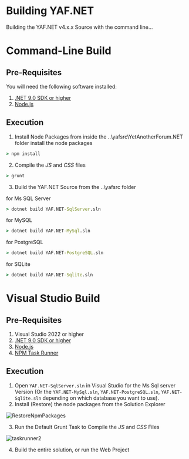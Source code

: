 # Building YAF.NET

Building the YAF.NET v4.x.x Source with the command line...

# Command-Line Build

## Pre-Requisites

You will need the following software installed:

1. [.NET 9.0 SDK or higher](https://dotnet.microsoft.com/download/visual-studio-sdks)
2. [Node.js](https://nodejs.org/en/download/current)

## Execution

1. Install Node Packages
from inside the ..\yafsrc\YetAnotherForum.NET folder install the node packages

``` cmd
> npm install
```

2. Compile the *JS* and *CSS* files

``` cmd
> grunt
```

3. Build the YAF.NET Source from the ..\yafsrc folder

for Ms SQL Server

``` cmd
> dotnet build YAF.NET-SqlServer.sln
```

for MySQL

``` cmd
> dotnet build YAF.NET-MySql.sln
```

for PostgreSQL

``` cmd
> dotnet build YAF.NET-PostgreSQL.sln
```

for SQLite

``` cmd
> dotnet build YAF.NET-Sqlite.sln
```

# Visual Studio Build

## Pre-Requisites

1. Visual Studio 2022 or higher
2. [.NET 9.0 SDK or higher](https://dotnet.microsoft.com/download/visual-studio-sdks)
3. [Node.js](https://nodejs.org/en/download/current)
4. [NPM Task Runner](https://marketplace.visualstudio.com/items?itemName=MadsKristensen.NPMTaskRunner)

## Execution

1. Open `YAF.NET-SqlServer.sln` in Visual Studio for the Ms Sql server Version (Or the `YAF.NET-MySql.sln`, `YAF.NET-PostgreSQL.sln`, `YAF.NET-Sqlite.sln` depending on which database you want to use).
2. Install (Restore) the node packages from the Solution Explorer

![RestoreNpmPackages](https://github.com/YAFNET/YAFNET/assets/722575/356f6944-d245-48bb-b0a1-5f847af5094b)

3. Run the Default Grunt Task to Compile the *JS* and *CSS* Files

![taskrunner2](https://github.com/YAFNET/YAFNET/assets/722575/a67bd6da-f17f-4a09-a721-c5658f591992)

4. Build the entire solution, or run the Web Project
